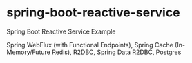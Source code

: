 # spring-boot-reactive-service
Spring Boot Reactive Service Example

Spring WebFlux (with Functional Endpoints), Spring Cache (In-Memory/Future Redis), R2DBC, Spring Data R2DBC, Postgres
